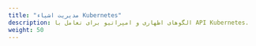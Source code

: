 ```yaml
---
title: "مدیریت اشیاء Kubernetes"
description: الگوهای اظهاری و امپراتیو برای تعامل با API Kubernetes.
weight: 50
---
```

